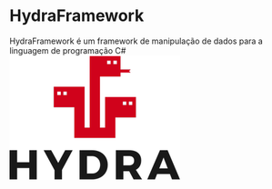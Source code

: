 # HydraFramework
HydraFramework é um framework de manipulação de dados para a linguagem de programação C#
![Alt Text](https://github.com/contreiras95/HydraFramework/raw/master/logo.png)
